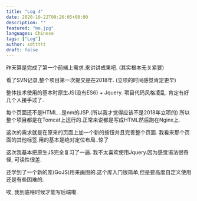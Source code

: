 ```yaml
---
title: "Log 4"
date: 2020-10-22T09:26:05+08:00
description: ""
featured: "me.jpg"
languages: Chinese
tags: ["Log"]
author: sdttttt
draft: false
---
```


昨天算是完成了第一个前端上需求.来讲讲成果吧.
(其实根本无关紧要)

看了SVN记录,整个项目第一次提交是在2018年. (立项的时间感觉肯定更早)

整体技术使用的基本时原生JS(没有ES6) + Jquery. 项目代码风格凌乱. 肯定有好几个人接手过了.

每个页面还不是HTML...是nm的JSP.(所以我才觉得应该不是2018年立项的)
所以整个项目都是在Tomcat上运行的.正常来说都是写成HTML然后跑在Nginx上.

这次的需求就是在原来的页面上加一个新的按钮并且完善整个页面. 我看来那个页面的其他标签.用的基本是绝对定位布局..惊了

这次我基本把原生JS完全复习了一遍. 我不太喜欢使用Jquery.因为感觉语法很奇怪, 可读性很差.

还学到了一个新的库(GoJS)用来画图的.这个库入门很简单,但是要高度自定义使用还是有些困难的.

唉, 我到底啥时候才能写后端嘞.
